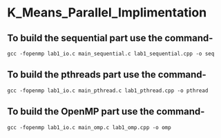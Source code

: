 # K_Means_Parallel_Implimentation

## To build the sequential part use the command-
```
gcc -fopenmp lab1_io.c main_sequential.c lab1_sequential.cpp -o seq
```

## To build the pthreads part use the command-
```
gcc -fopenmp lab1_io.c main_pthread.c lab1_pthread.cpp -o pthread
```

## To build the OpenMP part use the command-
```
gcc -fopenmp lab1_io.c main_omp.c lab1_omp.cpp -o omp
```

